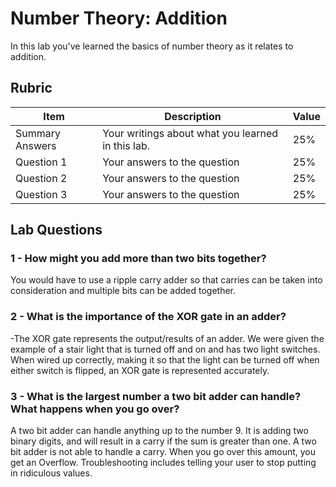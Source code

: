 # Number Theory: Addition

In this lab you've learned the basics of number theory as it relates to addition.

## Rubric

| Item | Description | Value |
| ---- | ----------- | ----- |
| Summary Answers | Your writings about what you learned in this lab. | 25% |
| Question 1 | Your answers to the question | 25% |
| Question 2 | Your answers to the question | 25% |
| Question 3 | Your answers to the question | 25% |

## Lab Questions

### 1 - How might you add more than two bits together?
You would have to use a ripple carry adder so that carries can be taken into consideration and multiple bits can be added together.

### 2 - What is the importance of the XOR gate in an adder?
-The XOR gate represents the output/results of an adder. We were given the example of a stair light that is turned off
and on and has two light switches. When wired up correctly, making it so that the light can be turned off when either 
switch is flipped, an XOR gate is represented accurately.

### 3 - What is the largest number a two bit adder can handle? What happens when you go over?
A two bit adder can handle anything up to the number 9. It is adding two binary digits, and will result in a carry if the sum is greater than one. A two bit adder 
is not able to handle a carry. When you go over this amount, you get an Overflow. Troubleshooting includes telling your user to stop putting in ridiculous values.

